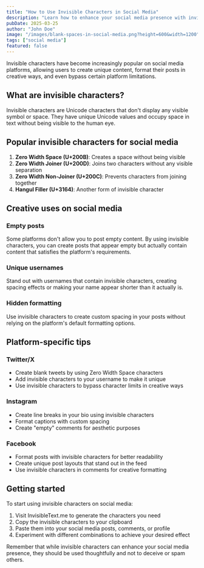 ```yaml
---
title: "How to Use Invisible Characters in Social Media"
description: "Learn how to enhance your social media presence with invisible Unicode characters."
pubDate: 2025-03-25
author: "John Doe"
image: "/images/blank-spaces-in-social-media.png?height=600&width=1200"
tags: ["social media"]
featured: false
---
```


Invisible characters have become increasingly popular on social media platforms, allowing users to create unique content, format their posts in creative ways, and even bypass certain platform limitations.

## What are invisible characters?

Invisible characters are Unicode characters that don't display any visible symbol or space. They have unique Unicode values and occupy space in text without being visible to the human eye.

## Popular invisible characters for social media

1. **Zero Width Space (U+200B)**: Creates a space without being visible
2. **Zero Width Joiner (U+200D)**: Joins two characters without any visible separation
3. **Zero Width Non-Joiner (U+200C)**: Prevents characters from joining together
4. **Hangul Filler (U+3164)**: Another form of invisible character

## Creative uses on social media

### Empty posts

Some platforms don't allow you to post empty content. By using invisible characters, you can create posts that appear empty but actually contain content that satisfies the platform's requirements.

### Unique usernames

Stand out with usernames that contain invisible characters, creating spacing effects or making your name appear shorter than it actually is.

### Hidden formatting

Use invisible characters to create custom spacing in your posts without relying on the platform's default formatting options.

## Platform-specific tips

### Twitter/X

- Create blank tweets by using Zero Width Space characters
- Add invisible characters to your username to make it unique
- Use invisible characters to bypass character limits in creative ways

### Instagram

- Create line breaks in your bio using invisible characters
- Format captions with custom spacing
- Create "empty" comments for aesthetic purposes

### Facebook

- Format posts with invisible characters for better readability
- Create unique post layouts that stand out in the feed
- Use invisible characters in comments for creative formatting

## Getting started

To start using invisible characters on social media:

1. Visit InvisibleText.me to generate the characters you need
2. Copy the invisible characters to your clipboard
3. Paste them into your social media posts, comments, or profile
4. Experiment with different combinations to achieve your desired effect

Remember that while invisible characters can enhance your social media presence, they should be used thoughtfully and not to deceive or spam others.
